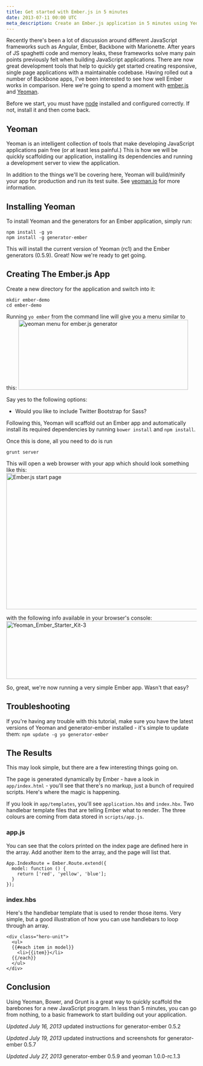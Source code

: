 ```yaml
---
title: Get started with Ember.js in 5 minutes
date: 2013-07-11 00:00 UTC
meta_description: Create an Ember.js application in 5 minutes using Yeoman and its associated tools. This Ember tutorial gets you up and running fast.
---
```


<p>Recently there's been a lot of discussion around different JavaScript frameworks such as Angular, Ember, Backbone with Marionette. After years of JS spaghetti code and memory leaks, these frameworks solve many pain points previously felt when building JavaScript applications. There are now great development tools that help to quickly get started creating responsive, single page applications with a maintainable codebase. Having rolled out a number of Backbone apps, I've been interested to see how well Ember works in comparison. Here we're going to spend a moment with <a href="http://emberjs.com/">ember.js</a> and <a href="http://yeoman.io">Yeoman</a>.</p>

<p>Before we start, you must have <a href="http://nodejs.org">node</a> installed and configured correctly. If not, install it and then come back.</p>

<h2>Yeoman</h2>

<p>Yeoman is an intelligent collection of tools that make developing JavaScript applications pain free (or at least less painful.) This is how we will be quickly scaffolding our application, installing its dependencies and running a development server to view the application.</p>

<p>In addition to the things we'll be covering here, Yeoman will build/minify your app for production and run its test suite. See <a href="http://yeoman.io">yeoman.io</a> for more information.</p>

<h2>Installing Yeoman</h2>

<p>To install Yeoman and the generators for an Ember application, simply run:</p>

```#!bash
npm install -g yo
npm install -g generator-ember
```

<p>This will install the current version of Yeoman (rc1) and the Ember generators (0.5.9). Great! Now we're ready to get going.</p>

<h2>Creating The Ember.js App</h2>

<p>Create a new directory for the application and switch into it:</p>

```#!bash
mkdir ember-demo
cd ember-demo
```

<p>Running <code>yo ember</code> from the command line will give you a menu similar to this: <a href="http://matthewlehner.net/wp-content/uploads/2013/07/yeoman_ember_generator_options.png"><img src="http://matthewlehner.net/wp-content/uploads/2013/07/yeoman_ember_generator_options.png" alt="yeoman menu for ember.js generator" width="449" height="185" class="aligncenter size-full wp-image-120" /></a></p>

<p>Say yes to the following options:</p>

<ul>
<li>Would you like to include Twitter Bootstrap for Sass?</li>
</ul>

<p>Following this, Yeoman will scaffold out an Ember app and automatically install its required dependencies by running <code>bower install</code> and <code>npm install</code>.</p>

<p>Once this is done, all you need to do is run</p>

```#!bash
grunt server
```

<p>This will open a web browser with your app which should look something like this: <a href="http://matthewlehner.net/wp-content/uploads/2013/07/Yeoman_Ember_Starter_Kit.png"><img src="http://matthewlehner.net/wp-content/uploads/2013/07/Yeoman_Ember_Starter_Kit.png" alt="Ember.js start page" width="740" height="360" class="alignnone size-full wp-image-109" /></a></p>

<p>with the following info available in your browser's console: <a href="http://matthewlehner.net/wp-content/uploads/2013/07/Yeoman_Ember_Starter_Kit-3.png"><img src="http://matthewlehner.net/wp-content/uploads/2013/07/Yeoman_Ember_Starter_Kit-3.png" alt="Yeoman_Ember_Starter_Kit-3" width="638" height="153" class="alignnone size-full wp-image-38" /></a></p>

<p>So, great, we're now running a very simple Ember app. Wasn't that easy?</p>

<h2>Troubleshooting</h2>

<p>If you're having any trouble with this tutorial, make sure you have the latest versions of Yeoman and generator-ember installed - it's simple to update them: <code>npm update -g yo generator-ember</code></p>

<h2>The Results</h2>

<p>This may look simple, but there are a few interesting things going on.</p>

<p>The page is generated dynamically by Ember - have a look in <code>app/index.html</code> - you'll see that there's no markup, just a bunch of required scripts. Here's where the magic is happening.</p>

<p>If you look in <code>app/templates</code>, you'll see <code>application.hbs</code> and <code>index.hbx</code>. Two handlebar template files that are telling Ember what to render. The three colours are coming from data stored in <code>scripts/app.js</code>.</p>

<h3>app.js</h3>

<p>You can see that the colors printed on the index page are defined here in the array. Add another item to the array, and the page will list that.</p>

```#!javascript
App.IndexRoute = Ember.Route.extend({
  model: function () {
    return ['red', 'yellow', 'blue'];
  }
});
```

<h3>index.hbs</h3>

<p>Here's the handlebar template that is used to render those items. Very simple, but a good illustration of how you can use handlebars to loop through an array.</p>

```#!xml
<div class="hero-unit">
  <ul>
  {{#each item in model}}
    <li>{{item}}</li>
  {{/each}}
  </ul>
</div>
```

<h2>Conclusion</h2>

<p>Using Yeoman, Bower, and Grunt is a great way to quickly scaffold the barebones for a new JavaScript program. In less than 5 minutes, you can go from nothing, to a basic framework to start building out your application.</p>

<p><em>Updated July 16, 2013</em> updated instructions for generator-ember 0.5.2</p>

<p><em>Updated July 19, 2013</em> updated instructions and screenshots for generator-ember 0.5.7</p>

<p><em>Updated July 27, 2013</em> generator-ember 0.5.9 and yeoman 1.0.0-rc.1.3</p>
